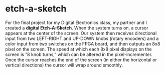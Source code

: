 # etch-a-sketch


For the final project for my Digital Electronics class, my partner and I  created a **digital Etch-A-Sketch**. When the system turns on, a cursor appears at the center of the screen. Our system then receives directional input from two LEFT-RIGHT and UP-DOWN knobs (rotary encoders) and a color input from two switches on the FPGA board, and then outputs an 8x8 pixel on the screen. The speed at which each 8x8 pixel displays on the screen is “8 knob turns,” which can be altered in the pixel-incrementer. Once the cursor reaches the end of the screen (in either the horizontal or vertical directions) the cursor will wrap around smoothly.
